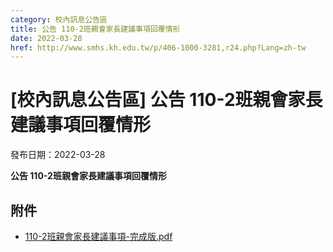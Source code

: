 ```yaml
---
category: 校內訊息公告區
title: 公告 110-2班親會家長建議事項回覆情形
date: 2022-03-28
href: http://www.smhs.kh.edu.tw/p/406-1000-3281,r24.php?Lang=zh-tw
---
```


# [校內訊息公告區] 公告 110-2班親會家長建議事項回覆情形

發布日期：2022-03-28

**公告 110-2班親會家長建議事項回覆情形**

## 附件

- [110-2班親會家長建議事項-完成版.pdf](https://www.smhs.kh.edu.tw/var/file/0/1000/attach/80/pta_3038_1716674_36303.pdf)
